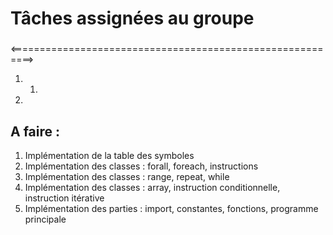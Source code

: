 Tâches assignées au groupe
==========================

### 

<==========================================================>

1. 
    1.
2.

## A faire :
1. Implémentation de la table des symboles
2. Implémentation des classes : forall, foreach, instructions
3. Implémentation des classes : range, repeat, while
4. Implémentation des classes : array, instruction conditionnelle, instruction itérative
5. Implémentation des parties : import, constantes, fonctions, programme principale
